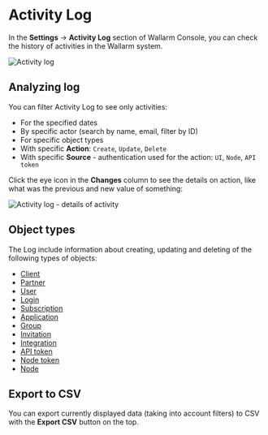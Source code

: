 # Activity Log

In the **Settings** → **Activity Log** section of Wallarm Console, you can check the history of activities in the Wallarm system. 

![Activity log](../../images/user-guides/settings/audit-log.png)

## Analyzing log

You can filter Activity Log to see only activities:

* For the specified dates
* By specific actor (search by name, email, filter by ID)
* For specific object types
* With specific **Action**: `Create`, `Update`, `Delete`
* With specific **Source** - authentication used for the action: `UI`, `Node`, `API token`

Click the eye icon in the **Changes** column to see the details on action, like what was the previous and new value of something:

![Activity log - details of activity](../../images/user-guides/settings/audit-log-details.png)

## Object types

The Log include information about creating, updating and deleting of the following types of objects:

* [Client](../../installation/multi-tenant/overview.md)
* [Partner](../../installation/multi-tenant/overview.md)
* [User](users.md)
* [Login](users.md)
* [Subscription](../../about-wallarm/subscription-plans.md)
* [Application](applications.md)
* [Group](../../admin-en/configuration-guides/sso/setup.md#tenant-dependent-permissions)
* [Invitation](../../user-guides/settings/users.md#inviting-users)
* [Integration](../../user-guides/settings/integrations/integrations-intro.md)
* [API token](../../user-guides/settings/api-tokens.md)
* [Node token](../../user-guides/settings/api-tokens.md#api-tokens-vs-node-tokens)
* [Node](../nodes/nodes.md)

## Export to CSV

You can export currently displayed data (taking into account filters) to CSV with the **Export CSV** button on the top.
